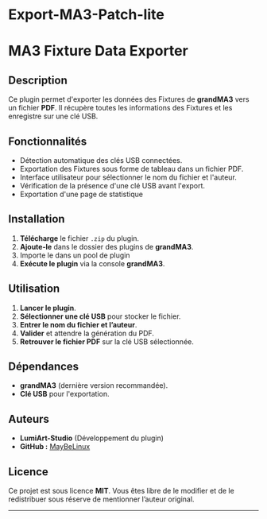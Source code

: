 # Export-MA3-Patch-lite
# MA3 Fixture Data Exporter

## Description
Ce plugin permet d'exporter les données des Fixtures de **grandMA3** vers un fichier **PDF**. Il récupère toutes les informations des Fixtures et les enregistre sur une clé USB.

## Fonctionnalités
- Détection automatique des clés USB connectées.
- Exportation des Fixtures sous forme de tableau dans un fichier PDF.
- Interface utilisateur pour sélectionner le nom du fichier et l'auteur.
- Vérification de la présence d'une clé USB avant l'export.
- Exportation d'une page de statistique

## Installation
1. **Télécharge** le fichier `.zip` du plugin.
2. **Ajoute-le** dans le dossier des plugins de **grandMA3**.
3. Importe le dans un pool de plugin
4. **Exécute le plugin** via la console **grandMA3**.

## Utilisation
1. **Lancer le plugin**.
2. **Sélectionner une clé USB** pour stocker le fichier.
3. **Entrer le nom du fichier et l’auteur**.
4. **Valider** et attendre la génération du PDF.
5. **Retrouver le fichier PDF** sur la clé USB sélectionnée.

## Dépendances
- **grandMA3** (dernière version recommandée).
- **Clé USB** pour l'exportation.

## Auteurs
- **LumiArt-Studio** (Développement du plugin)
- **GitHub :** [MayBeLinux](https://github.com/MayBeLinux)

## Licence
Ce projet est sous licence **MIT**. Vous êtes libre de le modifier et de le redistribuer sous réserve de mentionner l’auteur original.

---
